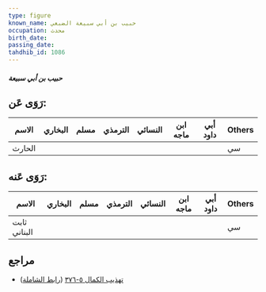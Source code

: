 ```yaml
---
type: figure
known_name: حبيب بن أبي سبيعة الضبعي
occupation: محدث
birth_date:
passing_date:
tahdhib_id: 1086
---
```

##### حبيب بن أبي سبيعة

## رَوَى عَن:
| الاسم  | البخاري | مسلم | الترمذي | النسائي | ابن ماجه | أبي داود | Others |
| ------ | ------- | ---- | ------- | ------- | -------- | -------- | ------ |
| الحارث |         |      |         |         |          |          | سي     |
## رَوَى عَنه:
| الاسم        | البخاري | مسلم | الترمذي | النسائي | ابن ماجه | أبي داود | Others |
| ------------ | ------- | ---- | ------- | ------- | -------- | -------- | ------ |
| ثابت البناني |         |      |         |         |          |          | سي     |
## مراجع
- [تهذيب الكمال ٥-٣٧٦](obsidian://open?vault=Tahdhib-al-Kamal&file=Figures/١٠٨٦-حبيب%20بن%20أبي%20سبيعة) ([رابط الشاملة](https://shamela.ws/book/3722/2454))